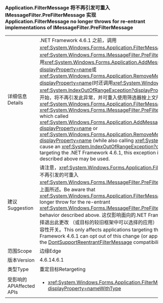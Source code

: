 ### <a name="applicationfiltermessage-no-longer-throws-for-re-entrant-implementations-of-imessagefilterprefiltermessage"></a><span data-ttu-id="e115b-101">Application.FilterMessage 将不再引发可重入 IMessageFilter.PreFilterMessage 实现</span><span class="sxs-lookup"><span data-stu-id="e115b-101">Application.FilterMessage no longer throws for re-entrant implementations of IMessageFilter.PreFilterMessage</span></span>

|   |   |
|---|---|
|<span data-ttu-id="e115b-102">详细信息</span><span class="sxs-lookup"><span data-stu-id="e115b-102">Details</span></span>|<span data-ttu-id="e115b-103">.NET Framework 4.6.1 之前，调用<xref:System.Windows.Forms.Application.FilterMessage(System.Windows.Forms.Message@)>与<xref:System.Windows.Forms.IMessageFilter.PreFilterMessage(System.Windows.Forms.Message@)>其调用<xref:System.Windows.Forms.Application.AddMessageFilter(System.Windows.Forms.IMessageFilter)?displayProperty=name>或<xref:System.Windows.Forms.Application.RemoveMessageFilter(System.Windows.Forms.IMessageFilter)?displayProperty=name>(时还调用<xref:System.Windows.Forms.Application.DoEvents>) 将导致<xref:System.IndexOutOfRangeException?displayProperty=name>。从面向.NET Framework 4.6.1 应用程序开始，将不再引发此异常，并可重入使用筛选器按上文所述可能。</span><span class="sxs-lookup"><span data-stu-id="e115b-103">Prior to the .NET Framework 4.6.1, calling <xref:System.Windows.Forms.Application.FilterMessage(System.Windows.Forms.Message@)> with an <xref:System.Windows.Forms.IMessageFilter.PreFilterMessage(System.Windows.Forms.Message@)> which called <xref:System.Windows.Forms.Application.AddMessageFilter(System.Windows.Forms.IMessageFilter)?displayProperty=name> or <xref:System.Windows.Forms.Application.RemoveMessageFilter(System.Windows.Forms.IMessageFilter)?displayProperty=name> (while also calling <xref:System.Windows.Forms.Application.DoEvents>) would cause an <xref:System.IndexOutOfRangeException?displayProperty=name>.Beginning with applications targeting the .NET Framework 4.6.1, this exception is no longer thrown, and re-entrant filters as described above may be used.</span></span>|
|<span data-ttu-id="e115b-104">建议</span><span class="sxs-lookup"><span data-stu-id="e115b-104">Suggestion</span></span>|<span data-ttu-id="e115b-105">请注意，<xref:System.Windows.Forms.Application.FilterMessage(System.Windows.Forms.Message@)>将不再引发的可重入<xref:System.Windows.Forms.IMessageFilter.PreFilterMessage(System.Windows.Forms.Message@)>行为上面所述。</span><span class="sxs-lookup"><span data-stu-id="e115b-105">Be aware that <xref:System.Windows.Forms.Application.FilterMessage(System.Windows.Forms.Message@)> will no longer throw for the re-entrant <xref:System.Windows.Forms.IMessageFilter.PreFilterMessage(System.Windows.Forms.Message@)> behavior described above.</span></span> <span data-ttu-id="e115b-106">这仅影响面向的.NET Framework 4.6.1.Apps 面向.NET Framework 4.6.1 可以选择退出此更改 （或目标的较旧框架中可以选择的应用） 应用程序使用[DontSupportReentrantFilterMessage](~/docs/framework/migration-guide/mitigation-custom-imessagefilter-prefiltermessage-implementations.md#mitigation)兼容性开关。</span><span class="sxs-lookup"><span data-stu-id="e115b-106">This only affects applications targeting the .NET Framework 4.6.1.Apps targeting the .NET Framework 4.6.1 can opt out of this change (or apps targeting older Frameworks may opt in) by using the [DontSupportReentrantFilterMessage](~/docs/framework/migration-guide/mitigation-custom-imessagefilter-prefiltermessage-implementations.md#mitigation) compatibility switch.</span></span>|
|<span data-ttu-id="e115b-107">范围</span><span class="sxs-lookup"><span data-stu-id="e115b-107">Scope</span></span>|<span data-ttu-id="e115b-108">边缘</span><span class="sxs-lookup"><span data-stu-id="e115b-108">Edge</span></span>|
|<span data-ttu-id="e115b-109">版本</span><span class="sxs-lookup"><span data-stu-id="e115b-109">Version</span></span>|<span data-ttu-id="e115b-110">4.6.1</span><span class="sxs-lookup"><span data-stu-id="e115b-110">4.6.1</span></span>|
|<span data-ttu-id="e115b-111">类型</span><span class="sxs-lookup"><span data-stu-id="e115b-111">Type</span></span>|<span data-ttu-id="e115b-112">重定目标</span><span class="sxs-lookup"><span data-stu-id="e115b-112">Retargeting</span></span>|
|<span data-ttu-id="e115b-113">受影响的 API</span><span class="sxs-lookup"><span data-stu-id="e115b-113">Affected APIs</span></span>|<ul><li><xref:System.Windows.Forms.Application.FilterMessage(System.Windows.Forms.Message@)?displayProperty=nameWithType></li></ul>|

